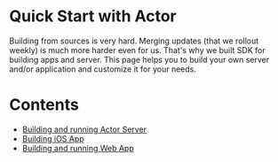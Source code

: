 # Quick Start with Actor

Building from sources is very hard. Merging updates (that we rollout weekly) is much more harder even for us. That's why we built SDK for building apps and server. This page helps you to build your own server and/or application and customize it for your needs.

# Contents

* [Building and running Actor Server](server/)
* [Building iOS App](ios/)
* [Building and running Web App](web/)
